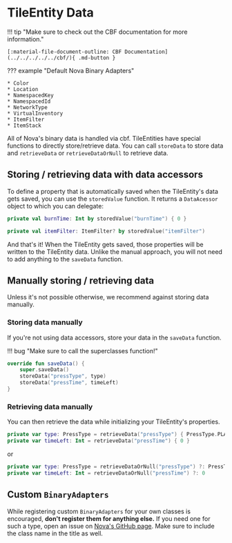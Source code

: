 # TileEntity Data

!!! tip "Make sure to check out the CBF documentation for more information."
    
    [:material-file-document-outline: CBF Documentation](../../../../../cbf/){ .md-button }

??? example "Default Nova Binary Adapters"

    * Color
    * Location
    * NamespacedKey
    * NamespacedId
    * NetworkType
    * VirtualInventory
    * ItemFilter
    * ItemStack

All of Nova's binary data is handled via cbf. TileEntities have special functions to directly store/retrieve data. You can
call ``storeData`` to store data and ``retrieveData`` or ``retrieveDataOrNull`` to retrieve data.

## Storing / retrieving data with data accessors

To define a property that is automatically saved when the TileEntity's data gets saved, you can use the `storedValue` function.
It returns a `DataAcessor` object to which you can delegate:  

```kotlin title="storedValue (not null)"
private val burnTime: Int by storedValue("burnTime") { 0 }
```

```kotlin title="storedValue (nullable)"
private val itemFilter: ItemFilter? by storedValue("itemFilter")
```

And that's it! When the TileEntity gets saved, those properties will be written to the TileEntity data. Unlike the manual
approach, you will not need to add anything to the `saveData` function.

## Manually storing / retrieving data

Unless it's not possible otherwise, we recommend against storing data manually.

### Storing data manually

If you're not using data accessors, store your data in the `saveData` function.

!!! bug "Make sure to call the superclasses function!"

```kotlin title="MechanicalPress.kt"
override fun saveData() {
    super.saveData()
    storeData("pressType", type)
    storeData("pressTime", timeLeft)
}
```

### Retrieving data manually

You can then retrieve the data while initializing your TileEntity's properties.

```kotlin title="MechanicalPress.kt"
private var type: PressType = retrieveData("pressType") { PressType.PLATE }
private var timeLeft: Int = retrieveData("pressTime") { 0 }
```

or

```kotlin title="MechanicalPress.kt"
private var type: PressType = retrieveDataOrNull("pressType") ?: PressType.PLATE
private var timeLeft: Int = retrieveDataOrNull("pressTime") ?: 0
```

## Custom ``BinaryAdapters``

While registering custom ``BinaryAdapters`` for your own classes is encouraged, **don't register them for
anything else.** If you need one for such a type, open an issue on [Nova's GitHub page](https://github.com/xenondevs/Nova/issues/new/choose).
Make sure to include the class name in the title as well.